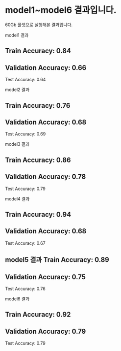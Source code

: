 # model1~model6 결과입니다.
60Gb 풀셋으로 실행해본 결과입니다.

model1 결과

Train Accuracy:  0.84
--------------------
Validation Accuracy:  0.66
--------------------
Test Accuracy:  0.64

model2 결과

Train Accuracy:  0.76
--------------------

Validation Accuracy:  0.68
--------------------

Test Accuracy:  0.69

model3 결과

Train Accuracy:  0.86
--------------------
Validation Accuracy:  0.78
--------------------

Test Accuracy:  0.79

model4 결과

Train Accuracy:  0.94
--------------------

Validation Accuracy:  0.68
--------------------

Test Accuracy:  0.67

model5 결과
Train Accuracy:  0.89
--------------------

Validation Accuracy:  0.75
--------------------

Test Accuracy:  0.76

model6 결과

Train Accuracy:  0.92
--------------------

Validation Accuracy:  0.79
--------------------

Test Accuracy:  0.79
